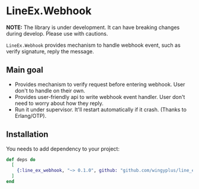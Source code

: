 # LineEx.Webhook

**NOTE:** The library is under development. It can have breaking changes during develop. Please
use with cautions.

`LineEx.Webhook` provides mechanism to handle webhook event, such as verify signature, reply the message.

## Main goal

* Provides mechanism to verify request before entering webhook. User don't to handle on 
  their own.
* Provides user-friendly api to write webhook event handler. User don't need to worry about
  how they reply.
* Run it under supervisor. It'll restart automatically if it crash. (Thanks to Erlang/OTP).

## Installation

You needs to add dependency to your project:

```elixir
def deps do
  [
    {:line_ex_webhook, "~> 0.1.0", github: "github.com/wingyplus/line_ex", sparse: "line_ex_webhook"},
  ]
end
```
